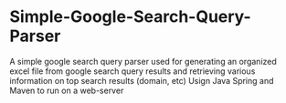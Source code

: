 # Simple-Google-Search-Query-Parser
A simple google search query parser used for generating an organized excel file from google search query results and retrieving various information on top search results (domain, etc) Usign Java Spring and Maven to run on a web-server
